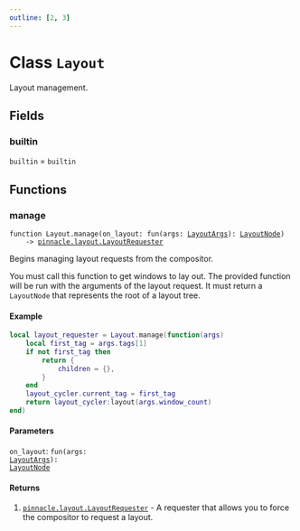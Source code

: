 ```yaml
---
outline: [2, 3]
---
```


# Class `Layout`


Layout management.


## Fields

### builtin

`builtin` = `builtin`




## Functions

### <Badge type="function" text="function" /> manage

<div class="language-lua"><pre><code>function Layout.manage(on_layout: fun(args: <a href="/lua-reference/classes/LayoutArgs">LayoutArgs</a>): <a href="/lua-reference/classes/LayoutNode">LayoutNode</a>)
    -> <a href="/lua-reference/classes/pinnacle.layout.LayoutRequester">pinnacle.layout.LayoutRequester</a></code></pre></div>

Begins managing layout requests from the compositor.

You must call this function to get windows to lay out.
The provided function will be run with the arguments of the layout request.
It must return a `LayoutNode` that represents the root of a layout tree.

#### Example

```lua
local layout_requester = Layout.manage(function(args)
    local first_tag = args.tags[1]
    if not first_tag then
        return {
            children = {},
        }
    end
    layout_cycler.current_tag = first_tag
    return layout_cycler:layout(args.window_count)
end)
```



#### Parameters

`on_layout`: <code>fun(args: <a href="/lua-reference/classes/LayoutArgs">LayoutArgs</a>): <a href="/lua-reference/classes/LayoutNode">LayoutNode</a></code>



#### Returns

1. <code><a href="/lua-reference/classes/pinnacle.layout.LayoutRequester">pinnacle.layout.LayoutRequester</a></code> - A requester that allows you to force the compositor to request a layout.



